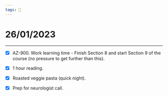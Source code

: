 ```yaml
---
tags: 📆
---
```


# 26/01/2023
---

- [x] AZ-900. Work learning time - Finish Section 8 and start Section 9 of the course (no pressure to get further than this).
- [x] 1 hour reading.
- [x] Roasted veggie pasta (quick night).
- [x] Prep for neurologist call.

